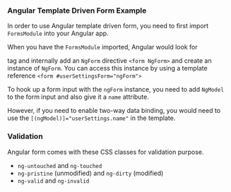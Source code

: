 ### Angular Template Driven Form Example

In order to use Angular template driven form, you need to first import `FormsModule` into your Angular app.

When you have the `FormsModule` imported, Angular would look for <form> tag and internally add an `NgForm` directive `<form NgForm>` and create an instance of `NgForm`. You can access this instance by using a template reference `<form #userSettingsForm="ngForm">`

To hook up a form input with the `ngForm` instance, you need to add `NgModel` to the form input and also give it a `name` attribute.

However, if you need to enable two-way data binding, you would need to use the `[(ngModel)]="userSettings.name"` in the template.

### Validation

Angular form comes with these CSS classes for validation purpose.

- `ng-untouched` and `ng-touched`
- `ng-pristine` (unmodified) and `ng-dirty` (modified)
- `ng-valid` and `ng-invalid`
